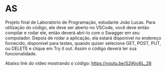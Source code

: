 # AS
Projeto final de Laboratório de Programação, estudante João Lucas.
Para utilização do código, ele deve ser aberto no VSCode, você deve então compilar e rodar ele, então deverá abri-lo com o Swagger em seu computador.
Depois de rodar a aplicação, ela estará disponível no endereço fornecido, disponível para testes, quando quiser selecione GET, POST, PUT, ou DELETE e clique em Try it out. Assim o código deverá ter sua funcionalidade.

Abaixo link do vídeo mostrando o código:
https://youtu.be/S2jKro6L_28
